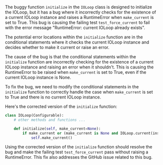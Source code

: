The buggy function `initialize` in the `IOLoop` class is designed to initialize the IOLoop, but it has a bug where it incorrectly checks for the existence of a current IOLoop instance and raises a RuntimeError when `make_current` is set to True. This bug is causing the failing test `test_force_current` to fail with the error message "RuntimeError: current IOLoop already exists".

The potential error locations within the `initialize` function are in the conditional statements where it checks the current IOLoop instance and decides whether to make it current or raise an error.

The cause of the bug is that the conditional statements within the `initialize` function are incorrectly checking for the existence of a current IOLoop instance and raising an error when it shouldn't. This is causing the RuntimeError to be raised when `make_current` is set to True, even if the current IOLoop instance is None.

To fix the bug, we need to modify the conditional statements in the `initialize` function to correctly handle the case when `make_current` is set to True and there is no current IOLoop instance.

Here's the corrected version of the `initialize` function:

```python
class IOLoop(Configurable):
    # other methods and functions ...

    def initialize(self, make_current=None):
        if make_current or (make_current is None and IOLoop.current(instance=False) is None):
            self.make_current()
```

Using the corrected version of the `initialize` function should resolve the bug and make the failing test `test_force_current` pass without raising a RuntimeError. This fix also addresses the GitHub issue related to this bug.